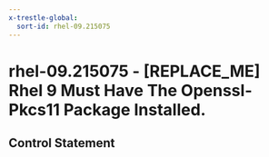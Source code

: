 ```yaml
---
x-trestle-global:
  sort-id: rhel-09.215075
---
```


# rhel-09.215075 - \[REPLACE_ME\] Rhel 9 Must Have The Openssl-Pkcs11 Package Installed.

## Control Statement
